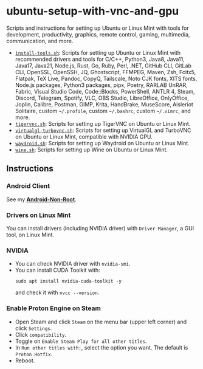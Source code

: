 # ubuntu-setup-with-vnc-and-gpu

Scripts and instructions for setting up Ubuntu or Linux Mint with tools for development, productivity, graphics, remote control, gaming, multimedia, communication, and more.

* [`install-tools.sh`](install-tools.sh): Scripts for setting up Ubuntu or Linux Mint with recommended drivers and tools for C/C++, Python3, Java8, Java11, Java17, Java21, Node.js, Rust, Go, Ruby, Perl, .NET, GitHub CLI, GitLab CLI, OpenSSL, OpenSSH, JQ, Ghostscript, FFMPEG, Maven, Zsh, Fcitx5, Flatpak, TeX Live, Pandoc, CopyQ, Tailscale, Noto CJK fonts, XITS fonts, Node.js packages, Python3 packages, pipx, Poetry, RARLAB UnRAR, Fabric, Visual Studio Code, Code::Blocks, PowerShell, ANTLR 4, Steam, Discord, Telegram, Spotify, VLC, OBS Studio, LibreOffice, OnlyOffice, Joplin, Calibre, Postman, GIMP, Krita, HandBrake, MuseScore, Aisleriot Solitaire, custom `~/.profile`, custom `~/.bashrc`, custom `~/.vimrc`, and more.
* [`tigervnc.sh`](tigervnc.sh): Scripts for setting up TigerVNC on Ubuntu or Linux Mint.
* [`virtualgl-turbovnc.sh`](virtualgl-turbovnc.sh): Scripts for setting up VirtualGL and TurboVNC on Ubuntu or Linux Mint, compatible with NVIDIA GPU.
* [`waydroid.sh`](waydroid.sh): Scripts for setting up Waydroid on Ubuntu or Linux Mint.
* [`wine.sh`](wine.sh): Scripts for setting up Wine on Ubuntu or Linux Mint.

## Instructions

### Android Client

See my [**Android-Non-Root**](https://github.com/Willie169/Android-Non-Root).

### Drivers on Linux Mint

You can install drivers (including NVIDIA driver) with `Driver Manager`, a GUI tool, on Linux Mint.

### NVIDIA

<ul>
<li>You can check NVIDIA driver with <code>nvidia-smi</code>.</li>
<li>You can install CUDA Toolkit with:
<pre><code>sudo apt install nvidia-cuda-toolkit -y
</code></pre>
and check it with <code>nvcc --version</code>.
</ul>

### Enable Proton Engine on Steam

* Open Steam and click `Steam` on the menu bar (upper left corner) and click `Settings`.
* Click `compatibility`.
* Toggle on `Enable Steam Play for all other titles`.
* In `Run other titles with:`, select the option you want. The default is `Proton Hotfix`.
* Reboot.
